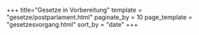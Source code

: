 +++
title="Gesetze in Vorbereitung"
template = "gesetze/postparlament.html"
paginate_by = 10
page_template = "gesetzesvorgang.html"
sort_by = "date"
+++
